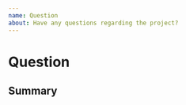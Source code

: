 ```yaml
---
name: Question
about: Have any questions regarding the project?
---
```



<!--
Thank you very much for contributing by creating an issue!
As an open source project with busy owner, it can sometimes take a long time to response. Please be patient if needed :). Thanks!
-->


# Question

<!-- Please provide a general summary of the issue in the title field. -->


## Summary

<!-- Write your question here. -->
